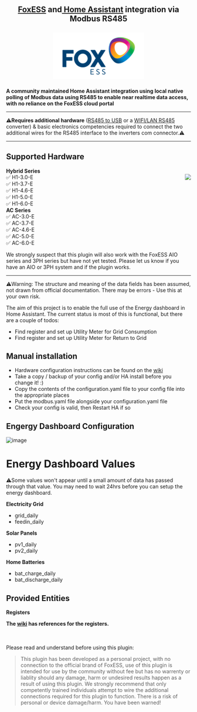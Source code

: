 <h2 align="center">
   <a href="https://www.fox-ess.com">FoxESS</a> and<a href="https://www.home-assistant.io"> Home Assistant</a> integration via Modbus RS485
   </br></br>
   <img src="https://github.com/home-assistant/brands/raw/master/custom_integrations/foxess/logo.png" >
   </br>
</h2>


**A community maintained Home Assistant integration using local native polling of Modbus data using RS485 to enable near realtime data access, with no reliance on the FoxESS cloud portal**

---

⚠️**Requires additional hardware** ([RS485 to USB](https://www.amazon.co.uk/dp/B078X5H8H7?ref_=cm_sw_r_cp_ud_dp_CR8FQK7A50FNCH530QJP) or a [WIFI/LAN RS485](https://www.amazon.co.uk/dp/B07DNWM62H?ref_=cm_sw_r_cp_ud_dp_BPWX7Z53PDES4WJ9JY89) converter) & basic electronics competencies required to connect the two additional wires for the RS485 interface to the inverters com connector.⚠️

---


## Supported Hardware
**Hybrid Series** <br> <img align="right" src="https://user-images.githubusercontent.com/6324545/166170598-7077d481-4d65-49b5-9816-1873c97dd853.png" >
✅ H1-3.0-E <br>
✅ H1-3.7-E <br>
✅ H1-4.6-E <br>
✅ H1-5.0-E <br>
✅ H1-6.0-E <br>
**AC Series** <br>
✅ AC-3.0-E <br>
✅ AC-3.7-E <br>
✅ AC-4.6-E <br>
✅ AC-5.0-E <br>
✅ AC-6.0-E <br>

We strongly suspect that this plugin will also work with the FoxESS AIO series and 3PH series but have not yet tested. Please let us know if you have an AIO or 3PH system and if the plugin works.

---

<p>⚠️Warning: The structure and meaning of the data fields has been assumed, not drawn from official documentation. There may be errors - Use this at your own risk.</p>

The aim of this project is to enable the full use of the Energy dashboard in Home Assistant. The current status is most of this is functional, but there are a couple of todos:
* Find register and set up Utility Meter for Grid Consumption
* Find register and set up Utility Meter for Return to Grid

## Manual installation 
* Hardware configuration instructions can be found on the [wiki](https://github.com/StealthChesnut/HA-FoxESS-Modbus/wiki/)
* Take a copy / backup of your config and/or HA install before you change it! :)
* Copy the contents of the configuration.yaml file to your config file into the appropriate places
* Put the modbus.yaml file alongside your configuration.yaml file
* Check your config is valid, then Restart HA if so

## Engergy Dashboard Configuration

![image](https://user-images.githubusercontent.com/6324545/166470207-44236718-3f6c-4995-99fe-0a214eda49e6.png)
 

# Energy Dashboard Values

⚠️Some values won't appear until a small amount of data has passed through that value. You may need to wait 24hrs before you can setup the energy dashboard.

**Electricity Grid**
- grid_daily
- feedin_daily

**Solar Panels**

- pv1_daily
- pv2_daily

**Home Batteries**

- bat_charge_daily
- bat_discharge_daily

## Provided Entities

**Registers**

**The [wiki](https://github.com/StealthChesnut/HA-FoxESS-Modbus/wiki/Data-Register-Reference---H1-AC1) has references for the registers.**

<br>
<br>
Please read and understand before using this plugin:

> This plugin has been developed as a personal project, with no connection to the official brand of FoxESS, use of this plugin is intended for use by the community without fee but has no warrenty or liablity should any damage, harm or undesired results happen as a result of using this plugin. We strongly recommend that only competently trained individuals attempt to wire the additional connections required for this plugin to function. There is a risk of personal or device damage/harm.
You have been warned!

